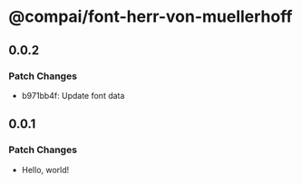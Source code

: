 # @compai/font-herr-von-muellerhoff

## 0.0.2

### Patch Changes

- b971bb4f: Update font data

## 0.0.1

### Patch Changes

- Hello, world!
